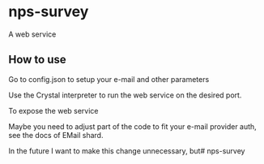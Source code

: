 # nps-survey

A web service

## How to use

Go to config.json to setup your e-mail and other parameters

Use the Crystal interpreter to run the web service on the desired port.

To expose the web service


Maybe you need to adjust part of the code to fit your e-mail provider auth, see the docs of EMail shard. 

In the future I want to make this change unnecessary, but# nps-survey
